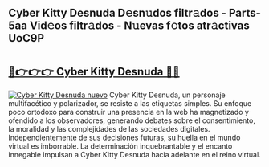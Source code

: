 ## Cyber Kitty Desnuda D𝚎sn𝚞dos filtr𝚊dos - Parts-5aa Vid𝚎os filtr𝚊dos - N𝚞evas f𝚘tos atr𝚊ctivas UoC9P

# <h2><a href="http://mb980ok.tromn.icu/?c=Cyber+Kitty+Desnuda">🔗👉👉👉 Cyber Kitty Desnuda 🔗🔗</a></h2>

[![Cyber Kitty Desnuda nuevo](https://i.imgur.com/pEAQMta.gif)](http://mb980ok.tromn.icu/?c=Cyber+Kitty+Desnuda)
Cyber Kitty Desnuda, un personaje multifacético y polarizador, se resiste a las etiquetas simples. Su enfoque poco ortodoxo para construir una presencia en la web ha magnetizado y ofendido a los observadores, generando debates sobre el consentimiento, la moralidad y las complejidades de las sociedades digitales. Independientemente de sus decisiones futuras, su huella en el mundo virtual es imborrable. La determinación inquebrantable y el encanto innegable impulsan a Cyber Kitty Desnuda hacia adelante en el reino virtual.
